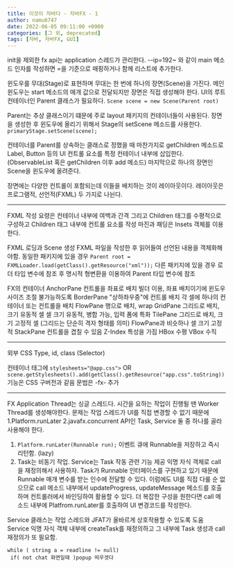 ```yaml
---
title: 이것이 자바다 - 자바FX - 1
author: namu6747
date: 2022-06-05 09:11:00 +0900
categories: [그 외, deprecated]
tags: [자바, 자바FX, GUI]
---
```


init을 제외한 fx api는 application 스레드가 관리한다.
--ip=192~ 와 같이 main 메소드 인자를 작성하면
=을 기준으로 매핑하거나 함께 리스트에 추가한다.

윈도우를 무대(Stage)로 표현하며
무대는 한 번에 하나의 장면(Scene)을 가진다.
메인 윈도우는 start 메소드의 매개 값으로 전달되지만
장면은 직접 생성해야 한다.
UI의 루트 컨테이너인 Parent 클래스가 필요하다.
```Scene scene = new Scene(Parent root)```

Parent는 추상 클래스이기 떄문에
주로 layout 패키지의 컨테이너들이 사용된다.
장면을 생성한 후 윈도우에 올리기 위해서
Stage의 setScene 메소드를 사용한다.
```primaryStage.setScene(scene);```

컨테이너를 Parent를 상속하는 클래스로 정했을 때
마찬가지로 getChildren 메소드로 Label, Button 등의
UI 컨트롤 요소를 특정 컨테이너 내부에 삽입한다. 
(ObservableList 혹은 getChildren 이후 add 메소드)
마지막으로 하나의 장면인 Scene을 윈도우에 올려준다.

장면에는 다양한 컨트롤이 포함되는데
이들을 배치하는 것이 레이아웃이다.
레이아웃은 프로그램적, 선언적(FXML) 두 가지로 나뉜다.

 - - - 

FXML 작성 요령은
컨테이너 내부에 여백과 간격 그리고 Children 태그를
수평적으로 구성하고 Children 태그 내부에 컨트롤 요소를 작성
마진과 패딩은 Insets 객체를 이용한다.

FXML 로딩과 Scene 생성
FXML 파일을 작성한 후 읽어들여 선언된 내용을 객체화해야함.
동일한 패키지에 있을 경우
```Parent root = FXMLLoader.load(getClass().getResource("xml"));```
다른 패키지에 있을 경우
로더 타입 변수에 참조 후 명시적 형변환을 이용하여
Parent 타입 변수에 참조

FX의 컨테이너
AnchorPane 컨트롤을 좌표로 배치
 빌더 이용, 좌표 배치이기에 윈도우 사이즈 조절 불가능하도록
BorderPane "상하좌우중"에 컨트롤 배치
 각 셀에 하나의 컨테이너 또는 컨트롤을 배치
FlowPane 행으로 배치, wrap
GridPane 그리드로 배치, 크기 유동적 셀
 셀 크기 유동적, 병합 가능, 입력 폼에 특화
TilePane 그리드로 배치, 크기 고정적 셀 (그리드는 단순히 격자 형태를 의미)
 FlowPane과 비슷하나 셀 크기 고정적
StackPane 컨트롤을 겹칠 수 있음
 Z-Index 특성을 가짐
HBox 수평 VBox 수직

 - - -

외부 CSS 
Type, id, class (Selector)
 
컨테이너 태그에 ```stylesheets="@app.css">``` OR
```scene.getStylesheets().add(getClass().getResource("app.css".toString))```
기능은 CSS 구버전과 같음 문법은 -fx- 추가

 - - - 

FX Application Thread는 싱글 스레드다.
시간을 요하는 작업이 진행될 땐 Worker Thread를 생성해야한다.
문제는 작업 스레드가 UI를 직접 변경할 수 없기 때문에
1.Platform.runLater
2.javafx.concurrent API인 Task, Service
둘 중 하나를 골라 사용해야 한다.
1. ```Platform.runLater(Runnable run);```
이벤트 큐에 Runnable을 저장하고 즉시 리턴함. (lazy)
2. Task는 비동기 작업. Service는 Task 작동 관련 기능 제공
익명 자식 객체로 call을 재정의해서 사용하자.
Task가 Runnable 인터페이스를 구현하고 있기 때문에
Runnable 매개 변수를 받는 인수에 전달할 수 있다.
이럼에도 UI를 직접 다룰 순 없으므로
call 메소드 내부에서 updateProgress, updateMessage 메소드를 호출하며
컨트롤러에서 바인딩하여 활용할 수 있다.
더 복잡한 구성을 원한다면 call 메소드 내부에
Platfrom.runLater를 호출하여 UI 변경코드를 작성한다.

Service 클래스는 작업 스레드와 JFAT가 올바르게 상호작용할 수 있도록 도움
Service 익명 자식 객체 내부에 createTask를 재정의하고
그 내부에 Task 생성과 call 재정의가 또 필요함.

```
while ( string a = readline != null)
 if( not chat 화면일때 )popup 띄우겟다
```

 